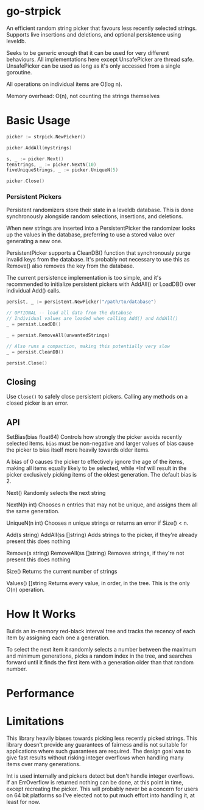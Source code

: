 go-strpick
=========

An efficient random string picker that favours less recently selected strings. Supports live insertions and deletions, and optional persistence using leveldb.

Seeks to be generic enough that it can be used for very different behaviours. All implementations here except UnsafePicker are thread safe. UnsafePicker can be used as long as it's only accessed from a single goroutine.


All operations on individual items are O(log n).

Memory overhead: O(n), not counting the strings themselves

# Basic Usage

```go
picker := strpick.NewPicker()

picker.AddAll(mystrings)

s, _ := picker.Next()
tenStrings, _ := picker.NextN(10)
fiveUniqueStrings, _ := picker.UniqueN(5)

picker.Close()
```

<!-- to change the weighting of the randomizer to control how heavily it favours older selections. Must output an integer in [0, range]. range may be 0 -->
<!-- Higher values means selecting older items, returning range will mean one of the oldest items is always selected. -->
<!--  -->
<!-- by default it's range - math.Round(range * rand()**2) -->
<!--  -->
<!--  -->
<!--  -->
<!-- SetNextGenerationFunc(func(chosen string, oldestGeneration int, youngestGeneration int): int) -->
<!-- Changes the method by which new generations are assigned. -->
<!--  -->
<!-- By default it's youngestGeneration + 1. Note that youngestGeneration >= oldestGeneration -->
<!--  -->
<!--  -->
<!--  -->
<!-- SetDefaultGenerationFunc(func(newEntry string, minGen int, maxGen int): int) -->
<!-- Changes the strategy for assigning generations to newly inserted items. The PersistentPicker will favour stored values over calling this. -->
<!--  -->
<!-- By default it returns oldestGeneration. Note that youngestGeneration >= oldestGeneration -->
<!-- By default it's always 0. -->
<!--  -->
<!-- Note that youngest is always greater than or equal to oldest. -->


### Persistent Pickers

Persistent randomizers store their state in a leveldb database. This is done synchronously alongside random selections, insertions, and deletions.

When new strings are inserted into a PersistentPicker the randomizer looks up the values in the database, preferring to use a stored value over generating a new one.

PersistentPicker supports a CleanDB() function that synchronously purge invalid keys from the database. It's probably not necessary to use this as Remove() also removes the key from the database.

The current persistence implementation is too simple, and it's recommended to initialize persistent pickers with AddAll() or LoadDB() over individual Add() calls.

<!-- TODO AsyncPersistentPicker -->

```go
persist, _ := persistent.NewPicker("/path/to/database")

// OPTIONAL -- load all data from the database
// Individual values are loaded when calling Add() and AddAll()
_ = persist.LoadDB()

_ = persist.RemoveAll(unwantedStrings)

// Also runs a compaction, making this potentially very slow
_ = persist.CleanDB()

persist.Close()
```

## Closing

Use `Close()` to safely close persistent pickers. Calling any methods on a closed picker is an error.

## API

SetBias(bias float64)
Controls how strongly the picker avoids recently selected items. `bias` must be non-negative and larger values of bias cause the picker to bias itself more heavily towards older items.

A bias of 0 causes the picker to effectively ignore the age of the items, making all items equally likely to be selected, while +Inf will result in the picker exclusively picking items of the oldest generation. The default bias is 2.

<!-- SetRandomFunc(func(range int): int) -->

Next()
Randomly selects the next string

NextN(n int)
Chooses n entries that may not be unique, and assigns them all the same generation. 

UniqueN(n int)
Chooses n unique strings or returns an error if Size() < n.

Add(s string)
AddAll(ss []string)
Adds strings to the picker, if they're already present this does nothing

Remove(s string)
RemoveAll(ss []string)
Removes strings, if they're not present this does nothing

Size()
Returns the current number of strings

Values() []string
Returns every value, in order, in the tree. This is the only O(n) operation.

<!-- TODO Link to docs -->

# How It Works

Builds an in-memory red-black interval tree and tracks the recency of each item by assigning each one a generation.

To select the next item it randomly selects a number between the maximum and minimum generations, picks a random index in the tree, and searches forward until it finds the first item with a generation older than that random number.


# Performance

# Limitations

This library heavily biases towards picking less recently picked strings. This library doesn't provide any guarantees of fairness and is not suitable for applications where such guarantees are required. The design goal was to give fast results without risking integer overflows when handling many items over many generations.

Int is used internally and pickers detect but don't handle integer overflows. If an ErrOverflow is returned nothing can be done, at this point in time, except recreating the picker. This will probably never be a concern for users on 64 bit platforms so I've elected not to put much effort into handling it, at least for now.

